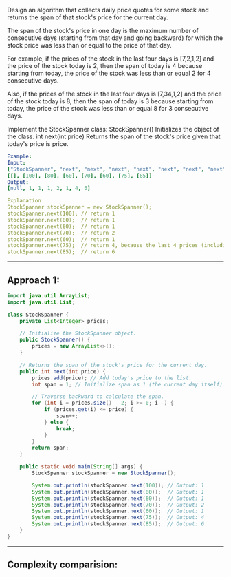 Design an algorithm that collects daily price quotes for some stock and returns the span of that stock's price for the current day.


The span of the stock's price in one day is the maximum number of consecutive days (starting from that day and going backward) for which the stock price was less than or equal to the price of that day.

For example, if the prices of the stock in the last four days is [7,2,1,2] and the price of the stock today is 2, then the span of today is 4 because starting from today, the price of the stock was less than or equal 2 for 4 consecutive days.


Also, if the prices of the stock in the last four days is [7,34,1,2] and the price of the stock today is 8, then the span of today is 3 because starting from today, the price of the stock was less than or equal 8 for 3 consecutive days.

Implement the StockSpanner class:
StockSpanner() Initializes the object of the class.
int next(int price) Returns the span of the stock's price given that today's price is price.
 

```yaml
Example:
Input:
["StockSpanner", "next", "next", "next", "next", "next", "next", "next"]
[[], [100], [80], [60], [70], [60], [75], [85]]
Output:
[null, 1, 1, 1, 2, 1, 4, 6]

Explanation
StockSpanner stockSpanner = new StockSpanner();
stockSpanner.next(100); // return 1
stockSpanner.next(80);  // return 1
stockSpanner.next(60);  // return 1
stockSpanner.next(70);  // return 2
stockSpanner.next(60);  // return 1
stockSpanner.next(75);  // return 4, because the last 4 prices (including today's price of 75) were less than or equal to today's price.
stockSpanner.next(85);  // return 6
```

---

## Approach 1:
```java
import java.util.ArrayList;
import java.util.List;

class StockSpanner {
    private List<Integer> prices;

    // Initialize the StockSpanner object.
    public StockSpanner() {
        prices = new ArrayList<>();
    }

    // Returns the span of the stock's price for the current day.
    public int next(int price) {
        prices.add(price); // Add today's price to the list.
        int span = 1; // Initialize span as 1 (the current day itself).

        // Traverse backward to calculate the span.
        for (int i = prices.size() - 2; i >= 0; i--) {
            if (prices.get(i) <= price) {
                span++;
            } else {
                break;
            }
        }
        return span;
    }

    public static void main(String[] args) {
        StockSpanner stockSpanner = new StockSpanner();

        System.out.println(stockSpanner.next(100)); // Output: 1
        System.out.println(stockSpanner.next(80));  // Output: 1
        System.out.println(stockSpanner.next(60));  // Output: 1
        System.out.println(stockSpanner.next(70));  // Output: 2
        System.out.println(stockSpanner.next(60));  // Output: 1
        System.out.println(stockSpanner.next(75));  // Output: 4
        System.out.println(stockSpanner.next(85));  // Output: 6
    }
}
```
---

## Complexity comparision:
